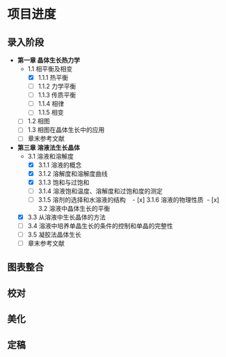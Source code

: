 ﻿# 项目进度
## 录入阶段
- **第一章 晶体生长热力学**
  - 1.1 相平衡及相变
    - [x] 1.1.1 热平衡
    - [ ] 1.1.2 力学平衡
    - [ ] 1.1.3 传质平衡
    - [ ] 1.1.4 相律
    - [ ] 1.1.5 相变
  - [ ] 1.2 相图
  - [ ] 1.3 相图在晶体生长中的应用
  - [ ] 章末参考文献
- **第三章 溶液法生长晶体**
  - 3.1 溶液和溶解度
    - [x] 3.1.1 溶液的概念
    - [x] 3.1.2 溶解度和溶解度曲线
    - [x] 3.1.3 饱和与过饱和
    - [ ] 3.1.4 溶液饱和温度、溶解度和过饱和度的测定
    - [ ] 3.1.5 溶剂的选择和水溶液的结构
    - [x] 3.1.6 溶液的物理性质
  - [x] 3.2 溶液中晶体生长的平衡
  - [x] 3.3 从溶液中生长晶体的方法
  - [ ] 3.4 溶液中培养单晶生长的条件的控制和单晶的完整性
  - [ ] 3.5 凝胶法晶体生长
  - [ ] 章末参考文献
  
## 图表整合

## 校对

## 美化

## 定稿
